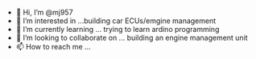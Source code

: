 - 👋 Hi, I’m @mj957
- 👀 I’m interested in ...building car ECUs/emgine management
- 🌱 I’m currently learning ... trying to learn ardino programming
- 💞️ I’m looking to collaborate on ... building an engine management unit
- 📫 How to reach me ...

<!---
mj957/mj957 is a ✨ special ✨ repository because its `README.md` (this file) appears on your GitHub profile.
You can click the Preview link to take a look at your changes.
--->
